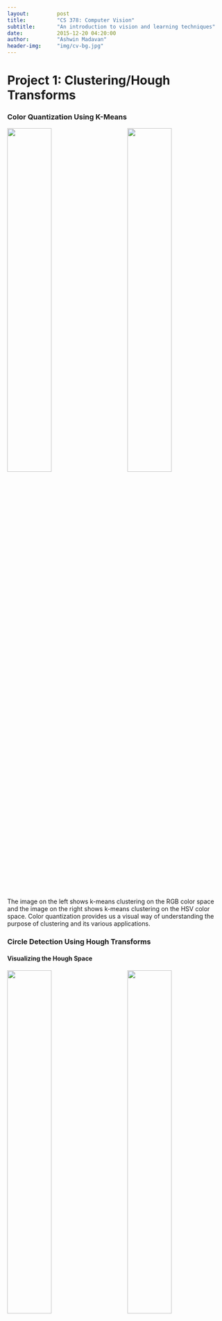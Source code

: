 ```yaml
---
layout:         post
title:          "CS 378: Computer Vision"
subtitle:       "An introduction to vision and learning techniques"
date:           2015-12-20 04:20:00
author:         "Ashwin Madavan"
header-img:     "img/cv-bg.jpg"
---
```


# Project 1: Clustering/Hough Transforms

### Color Quantization Using K-Means
<div>
<img align="center" style="float: left;  width: 45%;" src="/img/cv-d1.png">
<img align="center" style="float: right; width: 45%;" src="/img/cv-d2.png">
<div style="clear: both;"/>
</div>

The image on the left shows k-means clustering on the RGB color space and the image on the right shows k-means clustering on the HSV color space. Color quantization provides us a visual way of understanding the purpose of clustering and its various applications.

### Circle Detection Using Hough Transforms

#### Visualizing the Hough Space
<div>
<img align="center" style="float: left;  width: 45%;" src="/img/cv-d7.png">
<img align="center" style="float: right; width: 45%"  src="/img/cv-d8.png">
<div style="clear: both;"/>
</div>

#### Detecting Circles of Specific Radius
<div align="right" style="padding-left: 15px; width: 50%">
<img align="right" style="width: 100%" src="/img/cv-d4.png">
<img align="right" style="width: 100%" src="/img/cv-d5.png">
<img align="right" style="width: 100%" src="/img/cv-d6.png">
</div>

#### Detecting Circles of Arbitrary Radius
<img align="center" style="margin: 0 auto; display: block;" src="/img/cv-d9.png">

# Project 2: Seam Carving
<img align="center" style="margin: 0 auto; display: block;" src="/img/cv-a1.png">
<img align="center" style="margin: 0 auto; display: block;" src="/img/cv-a2.png">
<img align="center" style="margin: 0 auto; display: block;" src="/img/cv-a3.png">
<img align="center" style="margin: 0 auto; display: block;" src="/img/cv-a4.png">
<img align="center" style="margin: 0 auto; display: block;" src="/img/cv-a5.png">
<img align="center" style="margin: 0 auto; display: block;" src="/img/cv-a6.png">

# Project 3: Image Mosaics
<img align="center" style="margin: 0 auto; display: block;" src="/img/cv-b1.png">
<img align="center" style="margin: 0 auto; display: block;" src="/img/cv-b2.png">
<img align="center" style="margin: 0 auto; display: block;" src="/img/cv-b3.png">
<img align="center" style="margin: 0 auto; display: block;" src="/img/cv-b4.png">
<img align="center" style="margin: 0 auto; display: block;" src="/img/cv-b5.png">

# Project 4: Object Detection
<img align="center" style="margin: 0 auto; display: block;" src="/img/cv-c1.png">
<img align="center" style="margin: 0 auto; display: block;" src="/img/cv-c2.png">
<img align="center" style="margin: 0 auto; display: block;" src="/img/cv-c3.png">
<img align="center" style="margin: 0 auto; display: block;" src="/img/cv-c4.png">

# Project 5: Face Detection

Cover photograph by [wallpaperswide.com](http://wallpaperswide.com/clear_vision-wallpapers.html).
